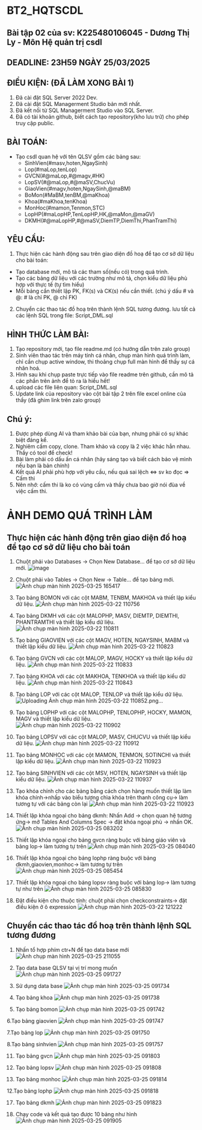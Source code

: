 # BT2_HQTSCDL
## Bài tập 02 của sv: K225480106045 - Dương Thị Ly - Môn Hệ quản trị csdl

## DEADLINE: 23H59 NGÀY 25/03/2025

## ĐIỀU KIỆN: (ĐÃ LÀM XONG BÀI 1)
1. Đã cài đặt SQL Server 2022 Dev.
2. Đã cài đặt SQL Managerment Studio bản mới nhất.
3. Đã kết nối từ SQL Managerment Studio vào SQL Server.
4. Đã có tài khoản github, biết cách tạo repository(kho lưu trữ) cho phép truy cập public.

## BÀI TOÁN:
- Tạo csdl quan hệ với tên QLSV gồm các bảng sau:
  + SinhVien(#masv,hoten,NgaySinh)
  + Lop(#maLop,tenLop)
  + GVCN(#@maLop,#@magv,#HK)
  + LopSV(#@maLop,#@maSV,ChucVu)
  + GiaoVien(#magv,hoten,NgaySinh,@maBM)
  + BoMon(#MaBM,tenBM,@maKhoa)
  + Khoa(#maKhoa,tenKhoa)
  + MonHoc(#mamon,Tenmon,STC)
  + LopHP(#maLopHP,TenLopHP,HK,@maMon,@maGV)
  + DKMH(#@maLopHP,#@maSV,DiemTP,DiemThi,PhanTramThi)

## YÊU CẦU:
1. Thực hiện các hành động sau trên giao diện đồ hoạ để tạo cơ sở dữ liệu cho bài toán:
  + Tạo database mới, mô tả các tham số(nếu có) trong quá trình.
  + Tạo các bảng dữ liệu với các trường như mô tả, chọn kiểu dữ liệu phù hợp với thực tế (tự tìm hiểu)
  + Mỗi bảng cần thiết lập PK, FK(s) và CK(s) nếu cần thiết. (chú ý dấu # và @: # là chỉ PK, @ chỉ FK)
2. Chuyển các thao tác đồ hoạ trên thành lệnh SQL tương đương. lưu tất cả các lệnh SQL trong file: Script_DML.sql


## HÌNH THỨC LÀM BÀI:
1. Tạo repository mới, tạo file readme.md (có hướng dẫn trên zalo group)
2. Sinh viên thao tác trên máy tính cá nhân, chụp màn hình quá trình làm, chỉ cần chụp active window, thi thoảng chụp full màn hình để thấy sự cá nhân hoá.
3. Hình sau khi chụp paste trực tiếp vào file readme trên github, cần mô tả các phần trên ảnh để tỏ ra là hiểu hết!
4. upload các file liên quan: Script_DML.sql
5. Update link của repository vào cột bài tập 2 trên file excel online của thầy (đã ghim link trên zalo group)

## Chú ý:
1. Được phép dùng AI và tham khảo bài của bạn, nhưng phải có sự khác biệt đáng kể.
2. Nghiêm cấm copy, clone. Tham khảo và copy là 2 việc khác hẳn nhau. Thầy có tool để check!
3. Bài làm phải có dấu ấn cá nhân (hãy sáng tạo và biết cách bảo vệ mình nếu bạn là bản chính)
4. Kết quả AI phải phù hợp với yêu cầu, nếu quá sai lệch <=> sv ko đọc => Cấm thi
5. Nên nhớ: cấm thi là ko có vùng cấm và thầy chưa bao giờ nói đùa về việc cấm thi.

# ẢNH DEMO QUÁ TRÌNH LÀM

## Thực hiện các hành động trên giao diện đồ hoạ để tạo cơ sở dữ liệu cho bài toán 

  1. Chuột phải vào Databases → Chọn New Database... để tạo cơ sở dữ liệu mới.
     ![image](https://github.com/user-attachments/assets/af9ff7c0-db84-40c3-adce-5dc3fe67af8b)
     
  2. Chuột phải vào Tables → Chọn New → Table... để tạo bảng mới.
     ![Ảnh chụp màn hình 2025-03-25 165417](https://github.com/user-attachments/assets/f070a158-a25e-4f80-8a04-b54167a6ad48)
     
  3. Tạo bảng BOMON với các cột MABM, TENBM, MAKHOA và thiết lập kiểu dữ liệu.
     ![Ảnh chụp màn hình 2025-03-22 110756](https://github.com/user-attachments/assets/cd2322ee-1ddd-438f-aad5-2e3fbd22801d)
     
  4. Tạo bảng DKMH với các cột MALOPHP, MASV, DIEMTP, DIEMTHI, PHANTRAMTHI và thiết lập kiểu dữ liệu.
     ![Ảnh chụp màn hình 2025-03-22 110811](https://github.com/user-attachments/assets/86d8f94a-b6ab-4732-935c-08010a2dfc4c)
     
  5. Tạo bảng GIAOVIEN với các cột MAGV, HOTEN, NGAYSINH, MABM và thiết lập kiểu dữ liệu. 
     ![Ảnh chụp màn hình 2025-03-22 110823](https://github.com/user-attachments/assets/23f3bbbb-563c-4148-874c-5c528f8d4905)
     
  6. Tạo bảng GVCN với các cột MALOP, MAGV, HOCKY và thiết lập kiểu dữ liệu.
     ![Ảnh chụp màn hình 2025-03-22 110833](https://github.com/user-attachments/assets/251d0feb-438b-4054-aee5-7c6034f3ae0e)

  7. Tạo bảng KHOA với các cột MAKHOA, TENKHOA và thiết lập kiểu dữ liệu.
     ![Ảnh chụp màn hình 2025-03-22 110843](https://github.com/user-attachments/assets/dd155652-b734-485c-92dc-84a01905414a)

  8. Tạo bảng LOP với các cột MALOP, TENLOP và thiết lập kiểu dữ liệu.
     ![Uploading Ảnh chụp màn hình 2025-03-22 110852.png…]()

  9. Tạo bảng LOPHP với các cột MALOPHP, TENLOPHP, HOCKY, MAMON, MAGV và thiết lập kiểu dữ liệu.
     ![Ảnh chụp màn hình 2025-03-22 110902](https://github.com/user-attachments/assets/116a27b6-dd5d-4897-8a57-29a8d921b82a)

  10. Tạo bảng LOPSV với các cột MALOP, MASV, CHUCVU và thiết lập kiểu dữ liệu.
      ![Ảnh chụp màn hình 2025-03-22 110912](https://github.com/user-attachments/assets/47ca1dcc-effb-4b20-aa82-9943a6bb79da)
      
  11. Tạo bảng MONHOC với các cột MAMON, TENMON, SOTINCHI và thiết lập kiểu dữ liệu.
      ![Ảnh chụp màn hình 2025-03-22 110923](https://github.com/user-attachments/assets/87ad8ddf-d1eb-4b37-86c4-40259bdf6e23)
      
  12. Tạo bảng SINHVIEN với các cột MSV, HOTEN, NGAYSINH và thiết lập kiểu dữ liệu.
      ![Ảnh chụp màn hình 2025-03-22 110937](https://github.com/user-attachments/assets/2e64e273-f88f-499b-8b47-a8f410a63b15)
      
  13. Tạo khóa chính cho các bảng bằng cách chọn hàng muốn thiết lập làm khóa chính->nhấp vào biểu tượng chìa khóa trên thanh công cụ-> làm tương tự với các bảng còn lại
      ![Ảnh chụp màn hình 2025-03-22 110923](https://github.com/user-attachments/assets/a65a1801-d12b-4611-80ae-390d90838cdf)
      
  14. Thiết lập khóa ngoại cho bảng dkmh: Nhấn Add → chọn quan hệ tương ứng→ mở Tables And Columns Spec → đặt khóa ngoại phù → nhấn OK.
     ![Ảnh chụp màn hình 2025-03-25 083202](https://github.com/user-attachments/assets/fa9de307-72f9-43ba-86c5-5833741bb768)

  15. Thiết lập khóa ngoại cho bảng gvcn ràng buộc với bảng giáo viên và bảng lop-> làm tương tự trên
      ![Ảnh chụp màn hình 2025-03-25 084040](https://github.com/user-attachments/assets/7f621b40-1b68-49fe-b3d4-d426ec250ba2)

  16.  Thiết lập khóa ngoại cho bảng lophp ràng buộc với bảng dkmh,giaovien,monhoc-> làm tương tự trên
      ![Ảnh chụp màn hình 2025-03-25 085454](https://github.com/user-attachments/assets/8f254ab2-fce8-4da9-9170-0bf7956e5021)

  17. Thiết lập khóa ngoại cho bảng lopsv ràng buộc với bảng lop-> làm tương tự như trên
      ![Ảnh chụp màn hình 2025-03-25 085830](https://github.com/user-attachments/assets/90dd3ad6-4e53-4c03-a56a-1f79459f3eb9)
    
  18. Đặt điều kiện cho thuộc tính: chuột phải chọn checkconstraints-> đặt điều kiện ở ô expression
      ![Ảnh chụp màn hình 2025-03-22 121222](https://github.com/user-attachments/assets/f980df47-bb09-4659-8645-2a930f76a612)

## Chuyển các thao tác đồ hoạ trên thành lệnh SQL tương đương

  1. Nhấn tổ hợp phím ctr+N để tạo data base mới
      ![Ảnh chụp màn hình 2025-03-25 211055](https://github.com/user-attachments/assets/f8adfb7f-987a-4658-b952-32a6978a3042)

  3. Tạo data base QLSV tại vị trí mong muốn
      ![Ảnh chụp màn hình 2025-03-25 091727](https://github.com/user-attachments/assets/099ce28a-c947-459d-af84-3082472fb371)

  5. Sử dụng data base
      ![Ảnh chụp màn hình 2025-03-25 091734](https://github.com/user-attachments/assets/91b5a126-286f-4f91-932e-8b990b1e0b45)

  7. Tạo bảng khoa
      ![Ảnh chụp màn hình 2025-03-25 091738](https://github.com/user-attachments/assets/47fe9fd3-d323-476c-9de1-b1aa635c1e56)

  9. Tạo bảng bomon
      ![Ảnh chụp màn hình 2025-03-25 091742](https://github.com/user-attachments/assets/bc345e05-45e3-4689-8bd9-1a5bd937db35)

  6.Tạo bảng giaovien
      ![Ảnh chụp màn hình 2025-03-25 091747](https://github.com/user-attachments/assets/069e5bd5-02be-4429-97a8-511cd8f3d88c)

  7.Tạo bảng lop
      ![Ảnh chụp màn hình 2025-03-25 091750](https://github.com/user-attachments/assets/04ec7e0e-544d-4401-9ba7-213c8e7e3dcd)

  8.Tạo bảng sinhvien
      ![Ảnh chụp màn hình 2025-03-25 091757](https://github.com/user-attachments/assets/4e89b0a2-dfd4-494d-ae4a-afa35a0822fc)

  11. Tạo bảng gvcn
      ![Ảnh chụp màn hình 2025-03-25 091803](https://github.com/user-attachments/assets/a4f34b01-d55d-44ce-915a-4c5b4268aeb3)

  13. Tạo bảng lopsv
      ![Ảnh chụp màn hình 2025-03-25 091808](https://github.com/user-attachments/assets/802a32d0-03ae-4735-84da-b61bcf93a514)

  15. Tạo bảng monhoc
      ![Ảnh chụp màn hình 2025-03-25 091814](https://github.com/user-attachments/assets/85a7df4d-4bba-4e81-8e89-4ae509fa3442)

  12.Tạo bảng lophp
      ![Ảnh chụp màn hình 2025-03-25 091818](https://github.com/user-attachments/assets/e2408b6d-1e07-4a59-8d64-a1d19de26fbf)

  17. Tạo bảng dkmh
      ![Ảnh chụp màn hình 2025-03-25 091823](https://github.com/user-attachments/assets/41cb789a-71ae-4d8a-82b6-e24a0dd1c67e)

  19. Chạy code và kết quả tạo được 10 bảng như hình
      ![Ảnh chụp màn hình 2025-03-25 091905](https://github.com/user-attachments/assets/6a1b05d7-319d-4228-9fa7-ca7933264230)






